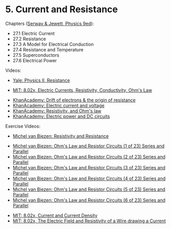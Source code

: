 # 5. Current and Resistance

Chapters ([Serway & Jewett, Physics 9ed](https://annas-archive.org/md5/076b2e7e2084a32914bcb8ca29d04f4d)):
- 27.1 Electric Current
- 27.2 Resistance
- 27.3 A Model for Electrical Conduction
- 27.4 Resistance and Temperature
- 27.5 Superconductors
- 27.6 Electrical Power

Videos:
- [Yale: Physics II, Resistance](https://www.youtube.com/watch?v=BvHqgbIVulc&list=PLD07B2225BB40E582)
<!---->
- [MIT: 8.02x, Electric Currents, Resistivity, Conductivity, Ohm's Law](https://www.youtube.com/watch?v=PJqOaHBgr30&list=PLyQSN7X0ro2314mKyUiOILaOC2hk6Pc3j)
<!---->
- [KhanAcademy: Drift of electrons & the origin of resistance](https://www.khanacademy.org/science/in-in-class-12th-physics-india/in-in-current-electricity/x51bd77206da864f3:drift-of-electrons-the-origin-of-resistance/v/drift-velocity-concept-intuition)
- [KhanAcademy: Electric current and voltage](https://www.khanacademy.org/science/in-in-class-12th-physics-india/in-in-current-electricity/in-in-electric-current-and-voltage/v/ee-current)
- [KhanAcademy: Resistivity, and Ohm's law](https://www.khanacademy.org/science/in-in-class-12th-physics-india/in-in-current-electricity/in-in-resistivity-and-ohms-law/v/circuits-part-1)
- [KhanAcademy: Electric power and DC circuits](https://www.khanacademy.org/science/in-in-class-12th-physics-india/in-in-current-electricity/in-in-electric-power-and-dc-circuits/a/circuit-introduction)

Exercise Videos:
- [Michel van Biezen: Resistivity and Resistance](https://www.youtube.com/playlist?list=PLX2gX-ftPVXUxUBxi3CCGIR-8RLYi-cOj)
<!---->
- [Michel van Biezen: Ohm's Law and Resistor Circuits (1 of 23) Series and Parallel](https://www.youtube.com/watch?v=GcQeEXYXpww&list=PLX2gX-ftPVXXSnzVqN0lldRssT6HdypN0)
- [Michel van Biezen: Ohm's Law and Resistor Circuits (2 of 23) Series and Parallel](https://www.youtube.com/watch?v=DJmBY1zeD48&list=PLX2gX-ftPVXXSnzVqN0lldRssT6HdypN0)
- [Michel van Biezen: Ohm's Law and Resistor Circuits (3 of 23) Series and Parallel](https://www.youtube.com/watch?v=z-pjDVDKU50&list=PLX2gX-ftPVXXSnzVqN0lldRssT6HdypN0)
- [Michel van Biezen: Ohm's Law and Resistor Circuits (4 of 23) Series and Parallel](https://www.youtube.com/watch?v=YsZyEMs3hic&list=PLX2gX-ftPVXXSnzVqN0lldRssT6HdypN0)
- [Michel van Biezen: Ohm's Law and Resistor Circuits (5 of 23) Series and Parallel](https://www.youtube.com/watch?v=4-K4JwyHAEw&list=PLX2gX-ftPVXXSnzVqN0lldRssT6HdypN0)
- [Michel van Biezen: Ohm's Law and Resistor Circuits (6 of 23) Series and Parallel](https://www.youtube.com/watch?v=V377QZbWmbg&list=PLX2gX-ftPVXXSnzVqN0lldRssT6HdypN0)
<!---->
- [MIT: 8.02x, Current and Current Density](https://www.youtube.com/watch?v=U0P0iNp9hZo&list=PLyQSN7X0ro200pTRGPkPp4kBEzFrSbZ3c)
- [MIT: 8.02x, The Electric Field and Resistivity of a Wire drawing a Current](https://www.youtube.com/watch?v=DGZm8461od4&list=PLyQSN7X0ro200pTRGPkPp4kBEzFrSbZ3c)